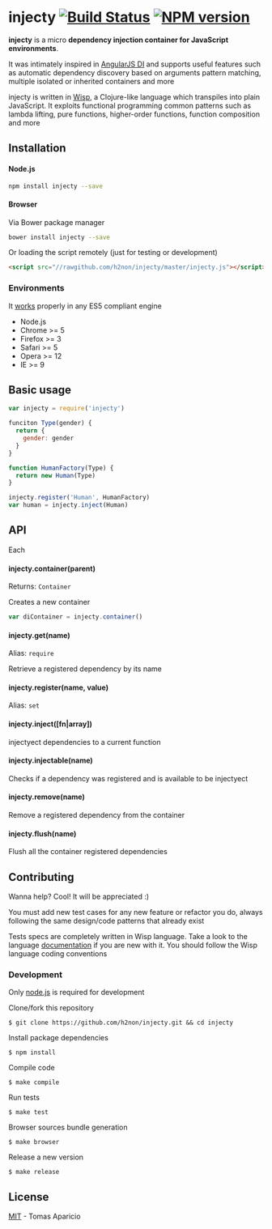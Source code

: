 # injecty [![Build Status](https://secure.travis-ci.org/h2non/injecty.png?branch=master)][travis] [![NPM version](https://badge.fury.io/js/injecty.png)][npm]

**injecty** is a micro **dependency injection container for JavaScript environments**.

It was intimately inspired in [AngularJS DI](https://docs.angularjs.org/guide/di) and supports useful features such as automatic dependency discovery based on arguments pattern matching, multiple isolated or inherited containers and more

injecty is written in [Wisp][wisp], a Clojure-like language which transpiles into plain JavaScript.
It exploits functional programming common patterns such as lambda lifting, pure functions, higher-order functions, function composition and more

## Installation

#### Node.js

```bash
npm install injecty --save
```

#### Browser

Via Bower package manager
```bash
bower install injecty --save
```

Or loading the script remotely (just for testing or development)
```html
<script src="//rawgithub.com/h2non/injecty/master/injecty.js"></script>
```

### Environments

It [works](http://kangax.github.io/compat-table/es5/) properly in any ES5 compliant engine

- Node.js
- Chrome >= 5
- Firefox >= 3
- Safari >= 5
- Opera >= 12
- IE >= 9

## Basic usage

```js
var injecty = require('injecty')
```

```js
funciton Type(gender) {
  return {
    gender: gender
  }
}

function HumanFactory(Type) {
  return new Human(Type)
}

injecty.register('Human', HumanFactory)
var human = injecty.inject(Human)
```

## API

Each

#### injecty.container(parent)
Returns: `Container`

Creates a new container

```js
var diContainer = injecty.container()
```

#### injecty.get(name)
Alias: `require`

Retrieve a registered dependency by its name

#### injecty.register(name, value)
Alias: `set`

#### injecty.inject([fn|array])

injectyect dependencies to a current function

#### injecty.injectable(name)

Checks if a dependency was registered and is available to be injectyect

#### injecty.remove(name)

Remove a registered dependency from the container

#### injecty.flush(name)

Flush all the container registered dependencies

## Contributing

Wanna help? Cool! It will be appreciated :)

You must add new test cases for any new feature or refactor you do,
always following the same design/code patterns that already exist

Tests specs are completely written in Wisp language.
Take a look to the language [documentation][wisp] if you are new with it.
You should follow the Wisp language coding conventions

### Development

Only [node.js](http://nodejs.org) is required for development

Clone/fork this repository
```
$ git clone https://github.com/h2non/injecty.git && cd injecty
```

Install package dependencies
```
$ npm install
```

Compile code
```
$ make compile
```

Run tests
```
$ make test
```

Browser sources bundle generation
```
$ make browser
```

Release a new version
```
$ make release
```

## License

[MIT](http://opensource.org/licenses/MIT) - Tomas Aparicio

[wisp]: https://github.com/Gozala/wisp
[travis]: http://travis-ci.org/h2non/injecty
[npm]: http://npmjs.org/package/injecty
